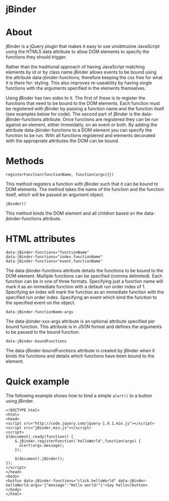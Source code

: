 jBinder
=======

About
=====

jBinder is a jQuery plugin that makes it easy to use unobtrusive JavaScript using the HTML5 data attribute to allow DOM elements to specify the functions they should trigger.

Rather than the traditional approach of having JavaScript matching elements by id or by class name jBinder allows events to be bound using the attribute data-jbinder-functions; therefore keeping the css free for what it is there for: styling. This also improves re-useability by having single functions with the arguments specified in the elements themselves.

Using jBinder has two sides to it. The first of these is to register the functions that need to be bound to the DOM elements. Each function must be registered with jBinder by passing a function name and the function itself (see examples below for code). The second part of jBinder is the data-jBinder-functions attribute. Once functions are registered they can be run against an element, either immeidatly, on an event or both. By adding the attribute data-jbinder-functions to a DOM element you can specify the function to be run. With all functions registered and elements decorated with the appropriate attributes the DOM can be bound.

Methods
=======

```
registerFunction(functionName, function(args){})
```

This method registers a function with jBinder such that it can be bound to DOM elements. The method takes the name of the function and the function itself, which will be passed an argument object.

```
jBinder()
```

This method binds the DOM element and all children based on the data-jbinder-functions attribute.

HTML attributes
===============

```
data-jBinder-functions="functionName"
data-jBinder-functions="index.functionName"
data-jBinder-functions="event.functionName"
```
The data-jbinder-functions attribute details the functions to be bound to the DOM element. Multiple functions can be specified (comma delimited). Each function can be in one of three formats. Specifying just a function name will mark it as an immediate function with a default run order index of 1. Specifying an index will mark the function as an immediate function with the specified run order index. Specifying an event which bind the function to the specified event on the object.
```
data-jBinder-functionName-args
```
The data-jbinder-xxx-args attribute is an optional attribute specified per bound function. This attribute is in JSON format and defines the arguments to be passed to the bound function.
```
data-jBinder-boundFunctions
```
The data-jBinder-boundFunctions attribute is created by jBinder when it binds the functions and details which functions have been bound to the element.

Quick example
=============

The following example shows how to bind a simple ```alert()``` to a button using jBinder.

```
<!DOCTYPE html>
<html>
<head>
<script src="http://code.jquery.com/jquery-1.9.1.min.js"></script>
<script src="jBinder.min.js"></script>
<script>
$(document).ready(function() {
    $.jBinder.registerFunction('helloWorld',function(args) {
      alert(args.message);
	});

	$(document).jBinder();
});
</script>
</head>
<body>
<button data-jBinder-functions="click.helloWorld" data-jBinder-helloWorld-args='{"message":"Hello world!"}'>Say hello</button>
</body>
</html>
```
